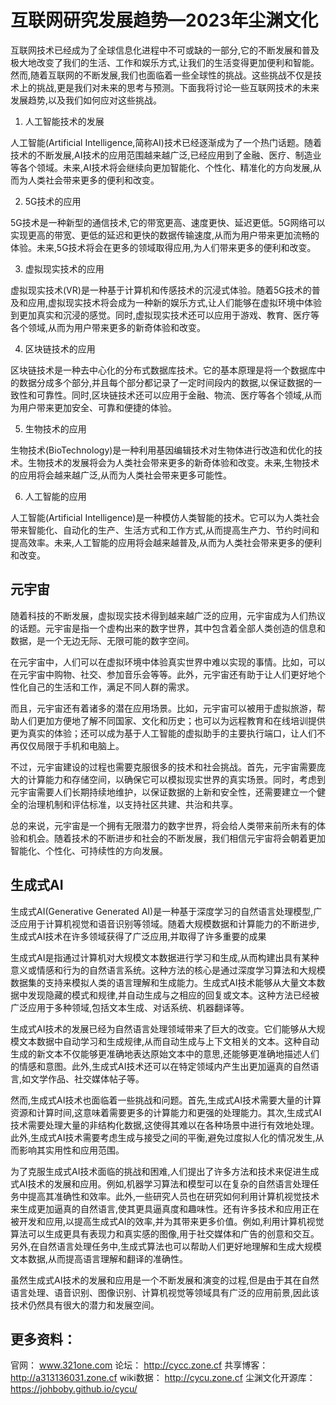 # 互联网研究发展趋势—2023年尘渊文化

互联网技术已经成为了全球信息化进程中不可或缺的一部分,它的不断发展和普及极大地改变了我们的生活、工作和娱乐方式,让我们的生活变得更加便利和智能。然而,随着互联网的不断发展,我们也面临着一些全球性的挑战。这些挑战不仅是技术上的挑战,更是我们对未来的思考与预测。下面我将讨论一些互联网技术的未来发展趋势,以及我们如何应对这些挑战。

1. 人工智能技术的发展

人工智能(Artificial Intelligence,简称AI)技术已经逐渐成为了一个热门话题。随着技术的不断发展,AI技术的应用范围越来越广泛,已经应用到了金融、医疗、制造业等各个领域。未来,AI技术将会继续向更加智能化、个性化、精准化的方向发展,从而为人类社会带来更多的便利和改变。

2. 5G技术的应用

5G技术是一种新型的通信技术,它的带宽更高、速度更快、延迟更低。5G网络可以实现更高的带宽、更低的延迟和更快的数据传输速度,从而为用户带来更加流畅的体验。未来,5G技术将会在更多的领域取得应用,为人们带来更多的便利和改变。

3. 虚拟现实技术的应用

虚拟现实技术(VR)是一种基于计算机和传感技术的沉浸式体验。随着5G技术的普及和应用,虚拟现实技术将会成为一种新的娱乐方式,让人们能够在虚拟环境中体验到更加真实和沉浸的感觉。同时,虚拟现实技术还可以应用于游戏、教育、医疗等各个领域,从而为用户带来更多的新奇体验和改变。

4. 区块链技术的应用

区块链技术是一种去中心化的分布式数据库技术。它的基本原理是将一个数据库中的数据分成多个部分,并且每个部分都记录了一定时间段内的数据,以保证数据的一致性和可靠性。同时,区块链技术还可以应用于金融、物流、医疗等各个领域,从而为用户带来更加安全、可靠和便捷的体验。

5. 生物技术的应用

生物技术(BioTechnology)是一种利用基因编辑技术对生物体进行改造和优化的技术。生物技术的发展将会为人类社会带来更多的新奇体验和改变。未来,生物技术的应用将会越来越广泛,从而为人类社会带来更多可能性。

6. 人工智能的应用

人工智能(Artificial Intelligence)是一种模仿人类智能的技术。它可以为人类社会带来智能化、自动化的生产、生活方式和工作方式,从而提高生产力、节约时间和提高效率。未来,人工智能的应用将会越来越普及,从而为人类社会带来更多的便利和改变。

## 元宇宙
随着科技的不断发展，虚拟现实技术得到越来越广泛的应用，元宇宙成为人们热议的话题。元宇宙是指一个虚构出来的数字世界，其中包含着全部人类创造的信息和数据，是一个无边无际、无限可能的数字空间。

在元宇宙中，人们可以在虚拟环境中体验真实世界中难以实现的事情。比如，可以在元宇宙中购物、社交、参加音乐会等等。此外，元宇宙还有助于让人们更好地个性化自己的生活和工作，满足不同人群的需求。

而且，元宇宙还有着诸多的潜在应用场景。比如，元宇宙可以被用于虚拟旅游，帮助人们更加方便地了解不同国家、文化和历史；也可以为远程教育和在线培训提供更为真实的体验；还可以成为基于人工智能的虚拟助手的主要执行端口，让人们不再仅仅局限于手机和电脑上。

不过，元宇宙建设的过程也需要克服很多的技术和社会挑战。首先，元宇宙需要庞大的计算能力和存储空间，以确保它可以模拟现实世界的真实场景。同时，考虑到元宇宙需要人们长期持续地维护，以保证数据的上新和安全性，还需要建立一个健全的治理机制和评估标准，以支持社区共建、共治和共享。

总的来说，元宇宙是一个拥有无限潜力的数字世界，将会给人类带来前所未有的体验和机会。随着技术的不断进步和社会的不断发展，我们相信元宇宙将会朝着更加智能化、个性化、可持续性的方向发展。

## 生成式AI
生成式AI(Generative Generated AI)是一种基于深度学习的自然语言处理模型,广泛应用于计算机视觉和语音识别等领域。随着大规模数据和计算能力的不断进步,生成式AI技术在许多领域获得了广泛应用,并取得了许多重要的成果

生成式AI是指通过计算机对大规模文本数据进行学习和生成,从而构建出具有某种意义或情感和行为的自然语言系统。这种方法的核心是通过深度学习算法和大规模数据集的支持来模拟人类的语言理解和生成能力。生成式AI技术能够从大量文本数据中发现隐藏的模式和规律,并自动生成与之相应的回复或文本。这种方法已经被广泛应用于多种领域,包括文本生成、对话系统、机器翻译等。

生成式AI技术的发展已经为自然语言处理领域带来了巨大的改变。它们能够从大规模文本数据中自动学习和生成规律,从而自动生成与上下文相关的文本。这种自动生成的新文本不仅能够更准确地表达原始文本中的意思,还能够更准确地描述人们的情感和意图。此外,生成式AI技术还可以在特定领域内产生出更加逼真的自然语言,如文学作品、社交媒体帖子等。

然而,生成式AI技术也面临着一些挑战和问题。首先,生成式AI技术需要大量的计算资源和计算时间,这意味着需要更多的计算能力和更强的处理能力。其次,生成式AI技术需要处理大量的非结构化数据,这使得其难以在各种场景中进行有效地处理。此外,生成式AI技术需要考虑生成与接受之间的平衡,避免过度拟人化的情况发生,从而影响其实用性和应用范围。

为了克服生成式AI技术面临的挑战和困难,人们提出了许多方法和技术来促进生成式AI技术的发展和应用。例如,机器学习算法和模型可以在复杂的自然语言处理任务中提高其准确性和效率。此外,一些研究人员也在研究如何利用计算机视觉技术来生成更加逼真的自然语言,使其更具逼真度和趣味性。还有许多技术和应用正在被开发和应用,以提高生成式AI的效率,并为其带来更多价值。例如,利用计算机视觉算法可以生成更具有表现力和真实感的图像,用于社交媒体和广告的创意和交互。另外,在自然语言处理任务中,生成式算法也可以帮助人们更好地理解和生成大规模文本数据,从而提高语言理解和翻译的准确性。

虽然生成式AI技术的发展和应用是一个不断发展和演变的过程,但是由于其在自然语言处理、语音识别、图像识别、计算机视觉等领域具有广泛的应用前景,因此该技术仍然具有很大的潜力和发展空间。

## 更多资料：

官网：
www.321one.com
论坛：
http://cycc.zone.cf
共享博客：
 http://a313136031.zone.cf
wiki数据：
http://cycu.zone.cf
尘渊文化开源库：
https://johboby.github.io/cycu/
